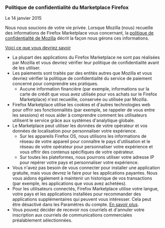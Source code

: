### Politique de confidentialité du Marketplace Firefox
Le 14 janvier 2015

Nous nous soucions de votre vie privée. Lorsque Mozilla (nous) recueille des informations de Firefox Marketplace vous concernant, la [politique de confidentialité de Mozilla](https://www.mozilla.org/privacy/) décrit la façon nous gérons ces informations.

<u>Voici ce que vous devriez savoir</u>

- La plupart des applications du Firefox Marketplace ne sont pas réalisées par Mozilla et vous devriez vérifier leur politique de confidentialité avant de les utiliser.
- Les paiements sont traités par des entités autres que Mozilla et vous devriez vérifier la politique de confidentialité du service de paiement concerné pour comprendre ses pratiques.
  - Aucune information financière (par exemple, informations sur la carte de crédit que vous avez utilisée pour vos achats sur le Firefox Marketplace) n'est recueillie, conservée ou utilisée par Mozilla.
- Firefox Marketplace utilise les cookies et d'autres technologies web pour offrir ses fonctionnalités (par exemple, se rappeler de vous entre les sessions) et nous aider à comprendre comment les utilisateurs utilisent le service grâce aux systèmes d'analytique globale.
- Le Marketplace peut utiliser les données de votre opérateur et vos données de localisation pour personnaliser votre expérience.
  - Sur les appareils Firefox OS, nous utilisons les informations de réseau de votre appareil pour connaître le pays d'utilisation et le réseau de votre opérateur pour personnaliser votre expérience et vous offrir des contenus spécifiques de votre opérateur.
  - Sur toutes les plateformes, nous pourrons utiliser votre adresse IP pour repérer votre pays et personnaliser votre expérience.
- Vous n'avez pas besoin de vous connecter pour installer une application gratuite, mais vous devrez le faire pour les applications payantes. Nous vous aidons également à maintenir un historique de vos transactions (par exemple, les applications que vous avez achetées).
- Pour les utilisateurs connectés, Firefox Marketplace utilise votre langue, votre pays et les applications installées pour recommander des applications supplémentaires qui peuvent vous intéresser.  Cela peut être désactivé dans les Paramètres du compte. [En savoir plus](https://support.mozilla.org/en-US/kb/recommendations-marketplace).
- Vous pouvez décider de recevoir nos courriels et d'annuler votre inscription aux courriels de communications commerciales préalablement sélectionnées.
